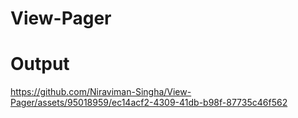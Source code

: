 # View-Pager
# Output


https://github.com/Niraviman-Singha/View-Pager/assets/95018959/ec14acf2-4309-41db-b98f-87735c46f562

